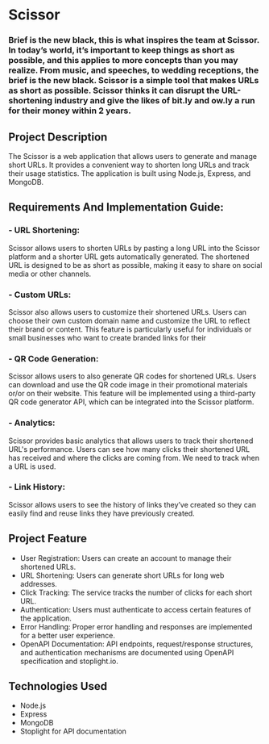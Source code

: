 # Scissor

### Brief is the new black, this is what inspires the team at Scissor. In today’s world, it’s important to keep things as short as possible, and this applies to more concepts than you may realize. From music, and speeches, to wedding receptions, the brief is the new black. Scissor is a simple tool that makes URLs as short as possible. Scissor thinks it can disrupt the URL-shortening industry and give the likes of bit.ly and ow.ly a run for their money within 2 years.

## Project Description
The Scissor is a web application that allows users to generate and manage short URLs. It provides a convenient way to shorten long URLs and track their usage statistics. The application is built using Node.js, Express, and MongoDB.

## Requirements And Implementation Guide:
### - URL Shortening:
Scissor allows users to shorten URLs by pasting a long URL into the Scissor platform and a shorter URL gets automatically generated. The shortened URL is designed to be as short as possible, making it easy to share on social media or other channels.
### - Custom URLs:
Scissor also allows users to customize their shortened URLs. Users can choose their own custom domain name and customize the URL to reflect their brand or content. This feature is particularly useful for individuals or small businesses who want to create branded links for their 
### - QR Code Generation:
Scissor allows users to also generate QR codes for shortened URLs. Users can download and use the QR code image in their promotional materials or/or on their website. This feature will be implemented using a third-party QR code generator API, which can be integrated into the Scissor platform.
### - Analytics:
Scissor provides basic analytics that allows users to track their shortened URL's performance. Users can see how many clicks their shortened URL has received and where the clicks are coming from. We need to track when a URL is used.
### - Link History:
Scissor allows users to see the history of links they’ve created so they can easily find and reuse links they have previously created.

## Project Feature
* User Registration: Users can create an account to manage their shortened URLs.
* URL Shortening: Users can generate short URLs for long web addresses.
* Click Tracking: The service tracks the number of clicks for each short URL.
* Authentication: Users must authenticate to access certain features of the application.
* Error Handling: Proper error handling and responses are implemented for a better user experience.
* OpenAPI Documentation: API endpoints, request/response structures, and authentication mechanisms are documented using OpenAPI specification and stoplight.io.

## Technologies Used
* Node.js
* Express
* MongoDB
* Stoplight for API documentation

